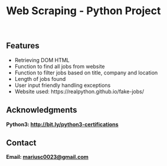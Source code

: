 <h1> Web Scraping - Python Project</h1>
<br>
<h2>Features</h2>
<ul>
    <li> Retrieving DOM HTML </li>
    <li> Function to find all jobs from website </li>
    <li> Function to filter jobs based on title, company and location</li>
    <li> Length of jobs found </li>
    <li> User input friendly handling exceptions </li>
    <li> Website used: https://realpython.github.io/fake-jobs/ </li>
</ul>


<h2>Acknowledgments</h2>

<b> Python3: http://bit.ly/python3-certifications <b>
<br>


<h2>Contact</h2>

<b> Email: mariusc0023@gmail.com </b>
